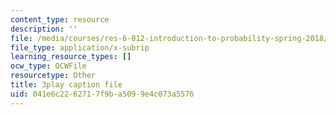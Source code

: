 ```yaml
---
content_type: resource
description: ''
file: /media/courses/res-6-012-introduction-to-probability-spring-2018/041e6c2262717f9ba5099e4c073a5576_JsEvwRGa1JA.srt
file_type: application/x-subrip
learning_resource_types: []
ocw_type: OCWFile
resourcetype: Other
title: 3play caption file
uid: 041e6c22-6271-7f9b-a509-9e4c073a5576
---
```

